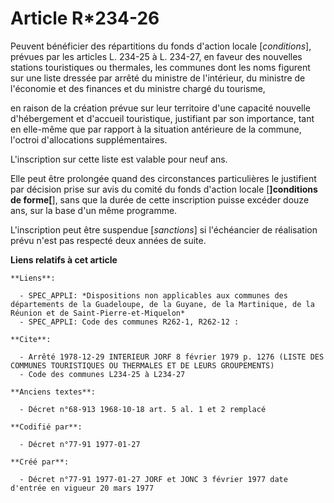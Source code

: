 # Article R*234-26

Peuvent bénéficier des répartitions du fonds d'action locale [*conditions*], prévues par les articles L. 234-25 à L. 234-27,
en faveur des nouvelles stations touristiques ou thermales, les communes dont les noms figurent sur une liste dressée par
arrêté du ministre de l'intérieur, du ministre de l'économie et des finances et du ministre chargé du tourisme,

en raison de la création prévue sur leur territoire d'une capacité nouvelle d'hébergement et d'accueil touristique,
justifiant par son importance, tant en elle-même que par rapport à la situation antérieure de la commune, l'octroi
d'allocations supplémentaires. 

L'inscription sur cette liste est valable pour neuf ans.

Elle peut être prolongée quand des circonstances particulières le justifient par décision prise sur avis du comité du fonds
d'action locale [**]conditions de forme[**], sans que la durée de cette inscription puisse excéder douze ans, sur la base
d'un même programme. 

L'inscription peut être suspendue [*sanctions*] si l'échéancier de réalisation prévu n'est pas respecté deux années de suite.

**Liens relatifs à cet article**

	**Liens**:

	  - SPEC_APPLI: *Dispositions non applicables aux communes des départements de la Guadeloupe, de la Guyane, de la Martinique, de la Réunion et de Saint-Pierre-et-Miquelon*
	  - SPEC_APPLI: Code des communes R262-1, R262-12 :

	**Cite**:

	  - Arrêté 1978-12-29 INTERIEUR JORF 8 février 1979 p. 1276 (LISTE DES COMMUNES TOURISTIQUES OU THERMALES ET DE LEURS GROUPEMENTS)
	  - Code des communes L234-25 à L234-27

	**Anciens textes**:

	  - Décret n°68-913 1968-10-18 art. 5 al. 1 et 2 remplacé

	**Codifié par**:

	  - Décret n°77-91 1977-01-27

	**Créé par**:

	  - Décret n°77-91 1977-01-27 JORF et JONC 3 février 1977 date d'entrée en vigueur 20 mars 1977
